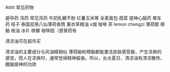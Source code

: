 Atitit 常见药物

避孕药 泻药
常见泻药 牛奶乳糖不耐  红薯玉米等 全麦面包 蔬菜
提神心脑药  晕车药
桔子  泰国双用八仙薄荷香筒 薰衣草精油
x烟  咖啡 茶 lemon  chengzi 薄荷醇 樟脑 桉油 冰片 槟榔
咖啡因（感冒药有

清凉油可在超市买

清凉油的主要成分与风油精相似
薄荷脑和樟脑都能激活皮肤感受器，产生凉爽的感觉，而人在凉爽时，通常觉得精神振奋。所以，炎炎夏日，清凉油有清凉散热、醒脑提神的功效
